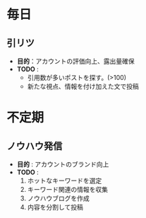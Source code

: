 # 毎日
## 引リツ
- **目的**：アカウントの評価向上、露出量確保
- **TODO** :
    - 引用数が多いポストを探す。(>100)
    - 新たな視点、情報を付け加えた文で投稿

# 不定期
## ノウハウ発信
- **目的** : アカウントのブランド向上
- **TODO** :
    1. ホットなキーワードを選定
    2. キーワード関連の情報を収集
    3. ノウハウブログを作成
    4. 内容を分割して投稿
    